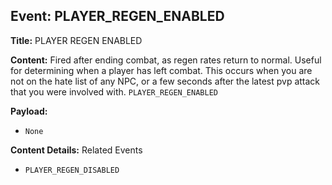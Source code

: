 ## Event: PLAYER_REGEN_ENABLED

**Title:** PLAYER REGEN ENABLED

**Content:**
Fired after ending combat, as regen rates return to normal. Useful for determining when a player has left combat. This occurs when you are not on the hate list of any NPC, or a few seconds after the latest pvp attack that you were involved with.
`PLAYER_REGEN_ENABLED`

**Payload:**
- `None`

**Content Details:**
Related Events
- `PLAYER_REGEN_DISABLED`
